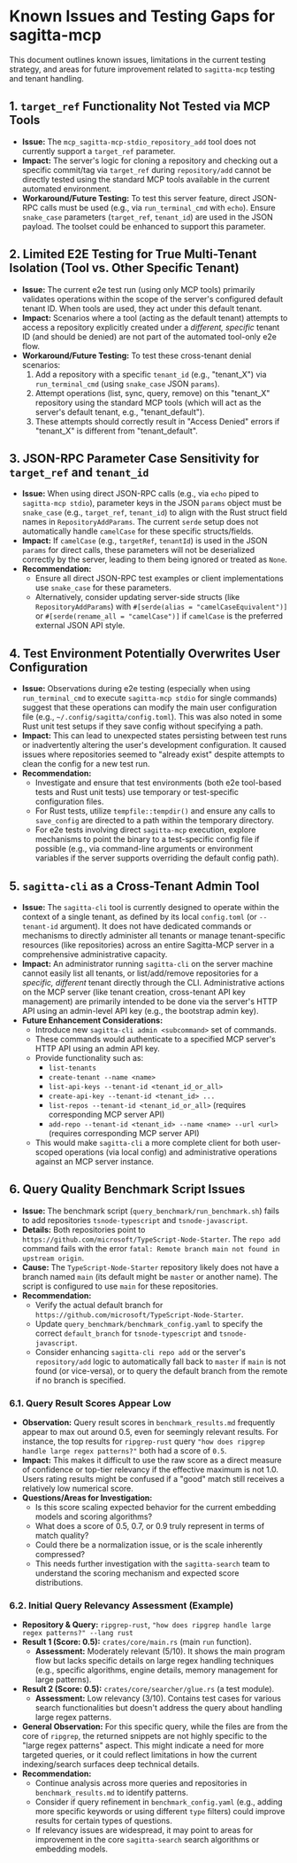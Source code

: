 # Known Issues and Testing Gaps for sagitta-mcp

This document outlines known issues, limitations in the current testing strategy, and areas for future improvement related to `sagitta-mcp` testing and tenant handling.

## 1. `target_ref` Functionality Not Tested via MCP Tools

-   **Issue:** The `mcp_sagitta-mcp-stdio_repository_add` tool does not currently support a `target_ref` parameter.
-   **Impact:** The server's logic for cloning a repository and checking out a specific commit/tag via `target_ref` during `repository/add` cannot be directly tested using the standard MCP tools available in the current automated environment.
-   **Workaround/Future Testing:** To test this server feature, direct JSON-RPC calls must be used (e.g., via `run_terminal_cmd` with `echo`). Ensure `snake_case` parameters (`target_ref`, `tenant_id`) are used in the JSON payload. The toolset could be enhanced to support this parameter.

## 2. Limited E2E Testing for True Multi-Tenant Isolation (Tool vs. Other Specific Tenant)

-   **Issue:** The current e2e test run (using only MCP tools) primarily validates operations within the scope of the server's configured default tenant ID. When tools are used, they act under this default tenant.
-   **Impact:** Scenarios where a tool (acting as the default tenant) attempts to access a repository explicitly created under a *different, specific* tenant ID (and should be denied) are not part of the automated tool-only e2e flow.
-   **Workaround/Future Testing:** To test these cross-tenant denial scenarios:
    1.  Add a repository with a specific `tenant_id` (e.g., "tenant_X") via `run_terminal_cmd` (using `snake_case` JSON `params`).
    2.  Attempt operations (list, sync, query, remove) on this "tenant_X" repository using the standard MCP tools (which will act as the server's default tenant, e.g., "tenant_default").
    3.  These attempts should correctly result in "Access Denied" errors if "tenant_X" is different from "tenant_default".

## 3. JSON-RPC Parameter Case Sensitivity for `target_ref` and `tenant_id`

-   **Issue:** When using direct JSON-RPC calls (e.g., via `echo` piped to `sagitta-mcp stdio`), parameter keys in the JSON `params` object must be `snake_case` (e.g., `target_ref`, `tenant_id`) to align with the Rust struct field names in `RepositoryAddParams`. The current `serde` setup does not automatically handle `camelCase` for these specific structs/fields.
-   **Impact:** If `camelCase` (e.g., `targetRef`, `tenantId`) is used in the JSON `params` for direct calls, these parameters will not be deserialized correctly by the server, leading to them being ignored or treated as `None`.
-   **Recommendation:**
    -   Ensure all direct JSON-RPC test examples or client implementations use `snake_case` for these parameters.
    -   Alternatively, consider updating server-side structs (like `RepositoryAddParams`) with `#[serde(alias = "camelCaseEquivalent")]` or `#[serde(rename_all = "camelCase")]` if `camelCase` is the preferred external JSON API style.

## 4. Test Environment Potentially Overwrites User Configuration

-   **Issue:** Observations during e2e testing (especially when using `run_terminal_cmd` to execute `sagitta-mcp stdio` for single commands) suggest that these operations can modify the main user configuration file (e.g., `~/.config/sagitta/config.toml`). This was also noted in some Rust unit test setups if they save config without specifying a path.
-   **Impact:** This can lead to unexpected states persisting between test runs or inadvertently altering the user's development configuration. It caused issues where repositories seemed to "already exist" despite attempts to clean the config for a new test run.
-   **Recommendation:**
    -   Investigate and ensure that test environments (both e2e tool-based tests and Rust unit tests) use temporary or test-specific configuration files.
    -   For Rust tests, utilize `tempfile::tempdir()` and ensure any calls to `save_config` are directed to a path within the temporary directory.
    -   For e2e tests involving direct `sagitta-mcp` execution, explore mechanisms to point the binary to a test-specific config file if possible (e.g., via command-line arguments or environment variables if the server supports overriding the default config path).

## 5. `sagitta-cli` as a Cross-Tenant Admin Tool

-   **Issue:** The `sagitta-cli` tool is currently designed to operate within the context of a single tenant, as defined by its local `config.toml` (or `--tenant-id` argument). It does not have dedicated commands or mechanisms to directly administer all tenants or manage tenant-specific resources (like repositories) across an entire Sagitta-MCP server in a comprehensive administrative capacity.
-   **Impact:** An administrator running `sagitta-cli` on the server machine cannot easily list all tenants, or list/add/remove repositories for a *specific, different* tenant directly through the CLI. Administrative actions on the MCP server (like tenant creation, cross-tenant API key management) are primarily intended to be done via the server's HTTP API using an admin-level API key (e.g., the bootstrap admin key).
-   **Future Enhancement Considerations:**
    -   Introduce new `sagitta-cli admin <subcommand>` set of commands.
    -   These commands would authenticate to a specified MCP server's HTTP API using an admin API key.
    -   Provide functionality such as:
        -   `list-tenants`
        -   `create-tenant --name <name>`
        -   `list-api-keys --tenant-id <tenant_id_or_all>`
        -   `create-api-key --tenant-id <tenant_id> ...`
        -   `list-repos --tenant-id <tenant_id_or_all>` (requires corresponding MCP server API)
        -   `add-repo --tenant-id <tenant_id> --name <name> --url <url>` (requires corresponding MCP server API)
    -   This would make `sagitta-cli` a more complete client for both user-scoped operations (via local config) and administrative operations against an MCP server instance. 

## 6. Query Quality Benchmark Script Issues

-   **Issue:** The benchmark script (`query_benchmark/run_benchmark.sh`) fails to add repositories `tsnode-typescript` and `tsnode-javascript`.
-   **Details:** Both repositories point to `https://github.com/microsoft/TypeScript-Node-Starter`. The `repo add` command fails with the error `fatal: Remote branch main not found in upstream origin`.
-   **Cause:** The `TypeScript-Node-Starter` repository likely does not have a branch named `main` (its default might be `master` or another name). The script is configured to use `main` for these repositories.
-   **Recommendation:**
    -   Verify the actual default branch for `https://github.com/microsoft/TypeScript-Node-Starter`.
    -   Update `query_benchmark/benchmark_config.yaml` to specify the correct `default_branch` for `tsnode-typescript` and `tsnode-javascript`.
    -   Consider enhancing `sagitta-cli repo add` or the server's `repository/add` logic to automatically fall back to `master` if `main` is not found (or vice-versa), or to query the default branch from the remote if no branch is specified. 

### 6.1. Query Result Scores Appear Low

-   **Observation:** Query result scores in `benchmark_results.md` frequently appear to max out around 0.5, even for seemingly relevant results. For instance, the top results for `ripgrep-rust` query `"how does ripgrep handle large regex patterns?"` both had a score of `0.5`.
-   **Impact:** This makes it difficult to use the raw score as a direct measure of confidence or top-tier relevancy if the effective maximum is not 1.0. Users rating results might be confused if a "good" match still receives a relatively low numerical score.
-   **Questions/Areas for Investigation:**
    -   Is this score scaling expected behavior for the current embedding models and scoring algorithms?
    -   What does a score of 0.5, 0.7, or 0.9 truly represent in terms of match quality?
    -   Could there be a normalization issue, or is the scale inherently compressed?
    -   This needs further investigation with the `sagitta-search` team to understand the scoring mechanism and expected score distributions.

### 6.2. Initial Query Relevancy Assessment (Example)

-   **Repository & Query:** `ripgrep-rust`, `"how does ripgrep handle large regex patterns?" --lang rust`
-   **Result 1 (Score: 0.5):** `crates/core/main.rs` (main `run` function).
    -   **Assessment:** Moderately relevant (5/10). It shows the main program flow but lacks specific details on large regex handling techniques (e.g., specific algorithms, engine details, memory management for large patterns).
-   **Result 2 (Score: 0.5):** `crates/core/searcher/glue.rs` (a test module).
    -   **Assessment:** Low relevancy (3/10). Contains test cases for various search functionalities but doesn\'t address the query about handling large regex patterns.
-   **General Observation:** For this specific query, while the files are from the core of `ripgrep`, the returned snippets are not highly specific to the "large regex patterns" aspect. This might indicate a need for more targeted queries, or it could reflect limitations in how the current indexing/search surfaces deep technical details.
-   **Recommendation:** 
    -   Continue analysis across more queries and repositories in `benchmark_results.md` to identify patterns.
    -   Consider if query refinement in `benchmark_config.yaml` (e.g., adding more specific keywords or using different `type` filters) could improve results for certain types of questions.
    -   If relevancy issues are widespread, it may point to areas for improvement in the core `sagitta-search` search algorithms or embedding models. 